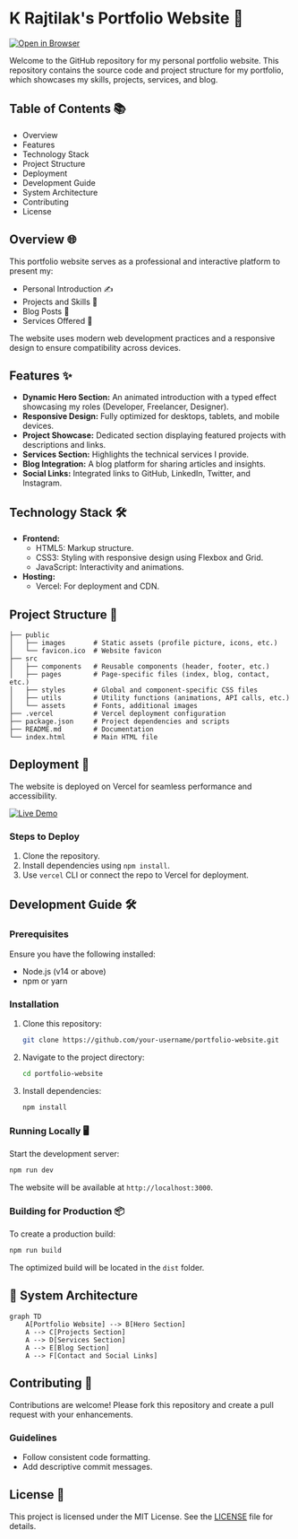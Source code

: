 # K Rajtilak's Portfolio Website 🌟

[![Open in Browser](https://img.shields.io/badge/Status%20-Live-brightgreen?style=for-the-badge&logo=vercel)](https://krajtilak.vercel.app)

Welcome to the GitHub repository for my personal portfolio website. This repository contains the source code and project structure for my portfolio, which showcases my skills, projects, services, and blog.

## Table of Contents 📚
- Overview
- Features
- Technology Stack
- Project Structure
- Deployment
- Development Guide
- System Architecture
- Contributing
- License

## Overview 🌐
This portfolio website serves as a professional and interactive platform to present my:
- Personal Introduction ✍️
- Projects and Skills 🚀
- Blog Posts 📝
- Services Offered 💼

The website uses modern web development practices and a responsive design to ensure compatibility across devices.

## Features ✨
- **Dynamic Hero Section:** An animated introduction with a typed effect showcasing my roles (Developer, Freelancer, Designer).
- **Responsive Design:** Fully optimized for desktops, tablets, and mobile devices.
- **Project Showcase:** Dedicated section displaying featured projects with descriptions and links.
- **Services Section:** Highlights the technical services I provide.
- **Blog Integration:** A blog platform for sharing articles and insights.
- **Social Links:** Integrated links to GitHub, LinkedIn, Twitter, and Instagram.

## Technology Stack 🛠️
- **Frontend:**
  - HTML5: Markup structure.
  - CSS3: Styling with responsive design using Flexbox and Grid.
  - JavaScript: Interactivity and animations.
- **Hosting:**
  - Vercel: For deployment and CDN.

## Project Structure 📂
```plaintext
├── public
│   ├── images       # Static assets (profile picture, icons, etc.)
│   └── favicon.ico  # Website favicon
├── src
│   ├── components   # Reusable components (header, footer, etc.)
│   ├── pages        # Page-specific files (index, blog, contact, etc.)
│   ├── styles       # Global and component-specific CSS files
│   ├── utils        # Utility functions (animations, API calls, etc.)
│   └── assets       # Fonts, additional images
├── .vercel          # Vercel deployment configuration
├── package.json     # Project dependencies and scripts
├── README.md        # Documentation
└── index.html       # Main HTML file
```

## Deployment 🚀
The website is deployed on Vercel for seamless performance and accessibility. 

[![Live Demo](https://img.shields.io/badge/Vercel-black?style=for-the-badge&logo=vercel)](https://krajtilak.vercel.app)

### Steps to Deploy
1. Clone the repository.
2. Install dependencies using `npm install`.
3. Use `vercel` CLI or connect the repo to Vercel for deployment.

## Development Guide 🛠️
### Prerequisites
Ensure you have the following installed:
- Node.js (v14 or above)
- npm or yarn

### Installation
1. Clone this repository:
   ```bash
   git clone https://github.com/your-username/portfolio-website.git
   ```
2. Navigate to the project directory:
   ```bash
   cd portfolio-website
   ```
3. Install dependencies:
   ```bash
   npm install
   ```

### Running Locally 🖥️
Start the development server:
```bash
npm run dev
```
The website will be available at `http://localhost:3000`.

### Building for Production 📦
To create a production build:
```bash
npm run build
```
The optimized build will be located in the `dist` folder.

## 🔧 System Architecture

```mermaid
graph TD
    A[Portfolio Website] --> B[Hero Section]
    A --> C[Projects Section]
    A --> D[Services Section]
    A --> E[Blog Section]
    A --> F[Contact and Social Links]
```


## Contributing 🤝
Contributions are welcome! Please fork this repository and create a pull request with your enhancements. 

### Guidelines
- Follow consistent code formatting.
- Add descriptive commit messages.

## License 📄
This project is licensed under the MIT License. See the [LICENSE](LICENSE) file for details.

